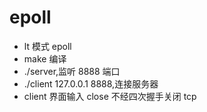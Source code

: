 # epoll  
* lt 模式 epoll  
* make 编译  
* ./server,监听 8888 端口  
* ./client 127.0.0.1 8888,连接服务器  
* client 界面输入 close 不经四次握手关闭 tcp

